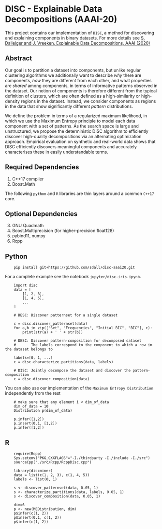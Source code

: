 # DISC - Explainable Data Decompositions (AAAI-20)

This project contains our implementation of `DISC`, a method for discovering and explaining components in binary datasets. For more details see [S. Dalleiger and J. Vreeken, Explainable Data Decompositions, AAAI (2020)](http://eda.mmci.uni-saarland.de/disc/)

## Abstract

Our goal is to partition a dataset into components, but unlike regular clustering algorithms we additionally want to describe _why_ there are components, _how_ they are different from each other, and what properties are _shared_ among components, in terms of informative patterns observed in the dataset.
Our notion of components is therefore different from the typical definition of clusters, which are often defined as a high-similarity or high-density regions in the dataset. Instead, we consider components as regions in the data that show significantly different _pattern_ distributions. 

We define the problem in terms of a regularized maximum likelihood, in which we use the Maximum Entropy principle to model each data component with a set of patterns. As the search space is large and unstructured, we propose the deterministic DISC algorithm to efficiently discover high-quality decompositions via an alternating optimization approach. Empirical evaluation on synthetic and real-world data shows that DISC efficiently discovers meaningful components and accurately characterises these in easily understandable terms. 

## Required Dependencies

1. C++17 compiler
2. Boost.Math

The following ```python``` and ```R``` libraries are thin layers around a common ```C++17``` core. 

## Optional Dependencies

3. GNU Quadmath
4. Boost.Multiprecision (for higher-precision float128)
5. pybind11, numpy
6. Rcpp

## Python

```{sh}
    pip install git+https://github.com/sdall/disc-aaai20.git
```

For a complete example see the notebook ```jupyter/disc-iris.ipynb```.

```{python}
    import disc
    data = [
        [1, 2, 3], 
        [1, 4, 5], 
        ...
    ]

    # DESC: Discover patternset for a single dataset

    c = disc.discover_patternset(data)
    for a,b in zip(["Set", "Frequencies", "Initial BIC", "BIC"], c):
        print(str(a) + ' ' + str(b))

    # DESC: Discover pattern-composition for decomposed dataset
    #       The labels correspond to the component to which a row in the dataset belongs to 

    labels=[0, 1, ...]
    c = disc.characterize_partitions(data, labels)

    # DISC: Jointly decompose the dataset and discover the pattern-composition
    c = disc.discover_composition(data)
```

You can also use our implementation of the ```Maximum Entropy Distribution``` independently from the rest

```{python}
    # make sure that any element i < dim_of_data
    dim_of_data = 10
    Distribution p(dim_of_data)

    p.infer([1,2])
    p.insert(0.1, [1,2])
    p.infer([1,2])
```

## R

```{R}
    require(Rcpp)
    Sys.setenv("PKG_CXXFLAGS"="-I./thirdparty -I./include -I./src")
    sourceCpp("./src/Rcpp/RcppDisc.cpp")
```

```{R}
    library(discminer)
    data = list(c(1, 2, 3), c(1, 4, 5))
    labels <- list(0, 1)

    s <- discover_patternset(data, 0.05, 1)
    s <- characterize_partitions(data, labels, 0.05, 1)
    s <- discover_composition(data, 0.05, 1)

    dim=6
    p <- new(MEDistribution, dim)
    p$infer(c(1, 2))
    p$insert(0.1, c(1, 2))
    p$infer(c(1, 2))
```
